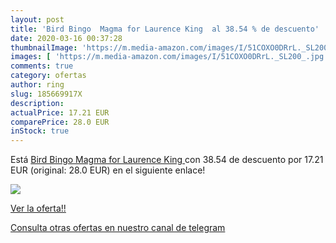 ```yaml
---
layout: post
title: 'Bird Bingo  Magma for Laurence King  al 38.54 % de descuento'
date: 2020-03-16 00:37:28
thumbnailImage: 'https://m.media-amazon.com/images/I/51COXO0DRrL._SL200_.jpg'
images: [ 'https://m.media-amazon.com/images/I/51COXO0DRrL._SL200_.jpg' ]
comments: true
category: ofertas
author: ring
slug: 185669917X
description:
actualPrice: 17.21 EUR
comparePrice: 28.0 EUR
inStock: true
---
```


Está [Bird Bingo  Magma for Laurence King ](https://www.amazon.es/dp/185669917X/?tag=redken-21) con 38.54 de descuento por 17.21 EUR (original: 28.0 EUR) en el siguiente enlace!

[![](https://m.media-amazon.com/images/I/51COXO0DRrL._SL200_.jpg)](https://www.amazon.es/dp/185669917X/?tag=redken-21)

[Ver la oferta!!](https://www.amazon.es/dp/185669917X/?tag=redken-21)

[Consulta otras ofertas en nuestro canal de telegram](https://t.me/s/ofertas25)
